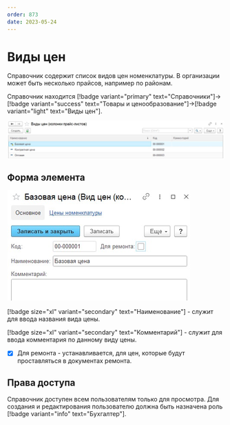 ```yaml
---
order: 873
date: 2023-05-24
---
```

# Виды цен

Справочник содержит список видов цен номенклатуры. В организации может быть несколько прайсов, например по районам.

Справочник находится [!badge variant="primary" text="Справочники"]->[!badge variant="success" text="Товары и ценообразование"]->[!badge variant="light" text="Виды цен"].

![Форма списка виды цен](/images/Форма_списка_виды_цен.jpg)

## Форма элемента

![](/images/Форма_элемента_виды_цен.jpg)

[!badge size="xl" variant="secondary" text="Наименование"] - служит для ввода названия вида цены. 

[!badge size="xl" variant="secondary" text="Комментарий"] - служит для ввода комментария по данному виду цены. 

- [x] Для ремонта - устанавливается, для цен, которые будут проставляться в документах ремонта.

## Права доступа

Справочник доступен всем пользователям только для просмотра. Для создания и редактирования пользователю должна быть назначена роль [!badge variant="info" text="Бухгалтер"].
